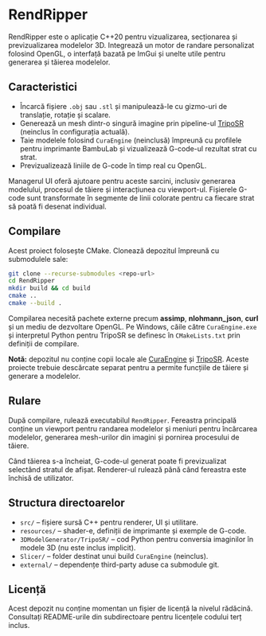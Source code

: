 # RendRipper

RendRipper este o aplicație C++20 pentru vizualizarea, secționarea și previzualizarea modelelor 3D. Integrează un motor de randare personalizat folosind OpenGL, o interfață bazată pe ImGui și unelte utile pentru generarea și tăierea modelelor.

## Caracteristici

- Încarcă fișiere `.obj` sau `.stl` și manipulează-le cu gizmo-uri de translație, rotație și scalare.
- Generează un mesh dintr-o singură imagine prin pipeline-ul [TripoSR](https://github.com/VAST-AI-Research/TripoSR) (neinclus în configurația actuală).
- Taie modelele folosind `CuraEngine` (neinclusă) împreună cu profilele pentru imprimante BambuLab și vizualizează G-code-ul rezultat strat cu strat.
- Previzualizează liniile de G-code în timp real cu OpenGL.

Managerul UI oferă ajutoare pentru aceste sarcini, inclusiv generarea modelului, procesul de tăiere și interacțiunea cu viewport-ul. Fișierele G-code sunt transformate în segmente de linii colorate pentru ca fiecare strat să poată fi desenat individual.

## Compilare

Acest proiect folosește CMake. Clonează depozitul împreună cu submodulele sale:

```bash
git clone --recurse-submodules <repo-url>
cd RendRipper
mkdir build && cd build
cmake ..
cmake --build .
```

Compilarea necesită pachete externe precum **assimp**, **nlohmann_json**, **curl** și un mediu de dezvoltare OpenGL. Pe Windows, căile către `CuraEngine.exe` și interpretul Python pentru TripoSR se definesc în `CMakeLists.txt` prin definiții de compilare.

**Notă:** depozitul nu conține copii locale ale [CuraEngine](https://github.com/Ultimaker/CuraEngine) și [TripoSR](https://github.com/VAST-AI-Research/TripoSR). Aceste proiecte trebuie descărcate separat pentru a permite funcțiile de tăiere și generare a modelelor.

## Rulare

După compilare, rulează executabilul `RendRipper`. Fereastra principală conține un viewport pentru randarea modelelor și meniuri pentru încărcarea modelelor, generarea mesh-urilor din imagini și pornirea procesului de tăiere.

Când tăierea s-a încheiat, G-code-ul generat poate fi previzualizat selectând stratul de afișat. Renderer-ul rulează până când fereastra este închisă de utilizator.

## Structura directoarelor

- `src/` – fișiere sursă C++ pentru renderer, UI și utilitare.
- `resources/` – shader-e, definiții de imprimante și exemple de G-code.
- `3DModelGenerator/TripoSR/` – cod Python pentru conversia imaginilor în modele 3D (nu este inclus implicit).
- `Slicer/` – folder destinat unui build `CuraEngine` (neinclus).
- `external/` – dependențe third-party aduse ca submodule git.

## Licență

Acest depozit nu conține momentan un fișier de licență la nivelul rădăcină. Consultați README-urile din subdirectoare pentru licențele codului terț inclus.
